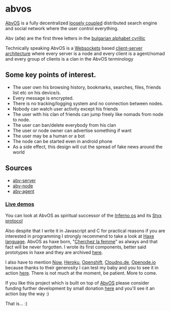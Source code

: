 # abvos

[AbvOS](https://tondy67.github.io/abvos/) is a fully decentralized [loosely coupled](https://en.wikipedia.org/wiki/Loose_coupling) distributed search engine and social network where the user control everything.

Abv (абв) are the first three letters in the [bulgarian alphabet cyrillic](https://en.wikipedia.org/wiki/Cyrillic_script)

Technically speaking AbvOS is a [Websockets](https://en.wikipedia.org/wiki/WebSocket) based [client-server architecture](https://en.wikipedia.org/wiki/Client%E2%80%93server_model) where every server is a node and every client is a agent/nomad and every group of clients is a clan in the AbvOS terminology

## Some key points of interest.

* The user own his browsing history, bookmarks, searches, files, friends list etc on his device/s.
* Every message is encrypted.
* There is no tracking/logging system and no connection between nodes.
* Nobody can watch user activity except his friends
* The user with his clan of friends can jump freely like nomads from node to node.
* The user can ban/delete everybody from his clan
* The user or node owner can advertise something if want
* The user may be a human or a bot
* The node can be started even in android phone
* As a side effect, this design will cut the spread of fake news around the world

## Sources

* [abv-server](https://github.com/tondy67/abv-server)
* [abv-node](https://github.com/tondy67/abv-node)
* [abv-agent](https://github.com/tondy67/abv-agent)

### [Live demos](https://tondy67.github.io/abvos/nodes.html)

You can look at AbvOS as spiritual successor of the [Inferno os](https://en.wikipedia.org/wiki/Inferno_(operating_system)) and its [Styx protocol](https://en.wikipedia.org/wiki/9P_(protocol))

Also despite that I write it in Javascript and C for practical reasons if you are interested in programming I strongly recommend to take a look at [Haxe language](https://haxe.org/). 
AbvOS as haxe born, "[Cherchez la femme](https://en.wikipedia.org/wiki/Cherchez_la_femme)" as always and that fact will be never forgotten. 
I wrote its first components, better said prototypes in haxe and they are archived [here](https://github.com/tondy67/abv-bac).

I also have to mention [Now](https://zeit.co/now), [Heroku](https://heroku.com/), [Openshift](https://www.openshift.com/), [Cloudno.de](https://www.cloudno.de/), [Openode.io](https://openode.io/) because thanks to their generosity I can test my baby and you to see it in action [here](https://tondy67.github.io/abvos/nodes.html). 
There is not much at the moment, be patient. More to come. 

If you like this project which is built on top of [AbvOS](https://tondy67.github.io/abvos/) please consider funding further development by small donation [here](https://tondy.herokuapp.com/store)  and you'll see it an action bay the way :)

That is... :)
